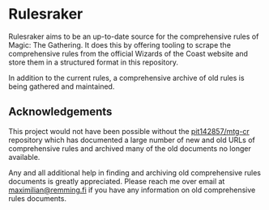 # Rulesraker

Rulesraker aims to be an up-to-date source for the comprehensive rules of Magic: The Gathering. It does this by offering tooling to scrape the comprehensive rules from the official Wizards of the Coast website and store them in a structured format in this repository.

In addition to the current rules, a comprehensive archive of old rules is being gathered and maintained.

## Acknowledgements

This project would not have been possible without the [pit142857/mtg-cr](https://github.com/pit142857/mtg-cr) repository which has documented a large number of new and old URLs of comprehensive rules and archived many of the old documents no longer available.

Any and all additional help in finding and archiving old comprehensive rules documents is greatly appreciated. Please reach me over email at [maximilian@remming.fi](mailto:maximilian@remming.fi) if you have any information on old comprehensive rules documents.
